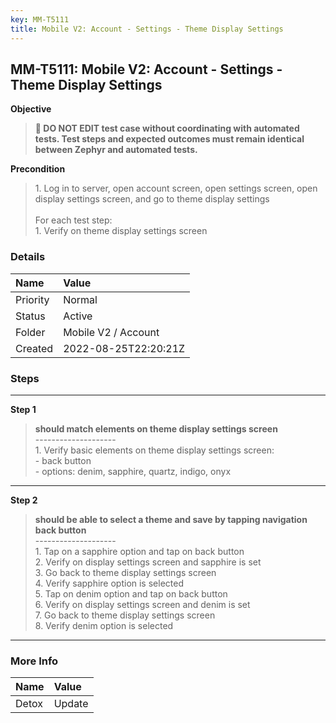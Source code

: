 ```yaml
---
key: MM-T5111
title: Mobile V2: Account - Settings - Theme Display Settings
---
```


## MM-T5111: Mobile V2: Account - Settings - Theme Display Settings

**Objective**

> <article><strong>🛑 DO NOT EDIT test case without coordinating with automated tests. Test steps and expected outcomes must remain identical between Zephyr and automated tests.</strong></article>

**Precondition**

> <article>1. Log in to server, open account screen, open settings screen, open display settings screen, and go to theme display settings<br /><br />For each test step:<br />1. Verify on theme display settings screen</article>

### Details

| Name     | Value                |
| :------- | :------------------- |
| Priority | Normal               |
| Status   | Active               |
| Folder   | Mobile V2 / Account  |
| Created  | 2022-08-25T22:20:21Z |

### Steps

<hr/>

**Step 1**

> <article><strong>should match elements on theme display settings screen</strong><br />--------------------<br />1. Verify basic elements on theme display settings screen:<br />- back button<br />- options: denim, sapphire, quartz, indigo, onyx</article>

<hr/>

**Step 2**

> <article><strong>should be able to select a theme and save by tapping navigation back button</strong><br />--------------------<br />1. Tap on a sapphire option and tap on back button<br />2. Verify on display settings screen and sapphire is set<br />3. Go back to theme display settings screen<br />4. Verify sapphire option is selected<br />5. Tap on denim option and tap on back button<br />6. Verify on display settings screen and denim is set<br />7. Go back to theme display settings screen<br />8. Verify denim option is selected</article>

<hr/>

### More Info

| Name  | Value  |
| :---- | :----- |
| Detox | Update |
